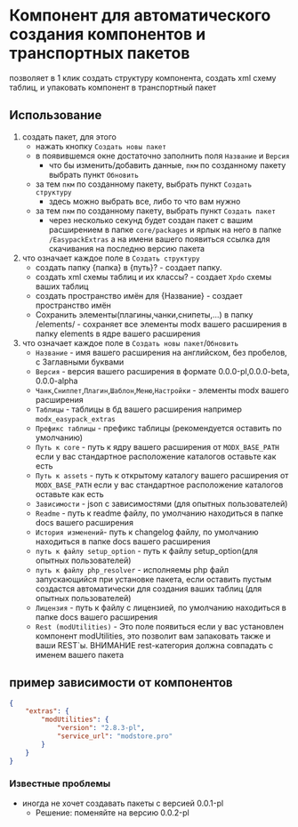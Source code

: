 # Компонент для автоматического создания компонентов и транспортных пакетов

позволяет в 1 клик создать структуру компонента, создать xml схему таблиц, и упаковать компонент в транспортный пакет

## Использование
 1) создать пакет, для этого
    - нажать кнопку `Создать новы пакет` 
    - в появившемся окне достаточно заполнить поля  `Название` и `Версия`
      - что бы изменить/добавить данные, `пкм` по созданному пакету  выбрать пункт `Обновить`
    * за тем `пкм` по созданному пакету, выбрать пункт `Создать структуру`
      - здесь можно выбрать все, либо то что вам нужно
    - за тем `пкм` по созданному пакету, выбрать пункт `Создать пакет`
      - через несколько секунд будет создан пакет с вашим расширением в папке `core/packages` и ярлык на него в папке `/EasypackExtras` а на имени вашего появиться ссылка для скачивания на последню версию пакета
 2) что означает каждое поле в `Создать структуру`
    - создать папку {папка} в {путь}? - создает папку.
    - создать xml схемы таблиц и их классы? - создает `Xpdo` схемы ваших таблиц
    - создать пространство имён для {Название} - создает пространство имён
    - Сохранить элементы(плагины,чанки,снипеты,...) в папку /elements/ - сохраняет все элементы modx вашего расширения в папку elements в ядре вашего расширения
 3) что означает каждое поле в `Создать новы пакет`/`Обновить`
    - `Название` - имя вашего расширения на английском, без пробелов, с Заглавными буквами
    - `Версия`   - версия вашего расширения в формате 0.0.0-pl,0.0.0-beta, 0.0.0-alpha
    - `Чанк`,`Сниппет`,`Плагин`,`Шаблон`,`Меню`,`Настройки` - элементы modx вашего расширения
    - `Таблицы` - таблицы в бд вашего расширения например `modx_easypack_extras`
    - `Префикс таблицы` - префикс таблицы (рекомендуется оставить по умолчанию)
    - `Путь к core` - путь к ядру вашего расширения от `MODX_BASE_PATH` если у вас стандартное расположение каталогов оставьте как есть
    - `Путь к assets` - путь к открытому каталогу вашего расширения от `MODX_BASE_PATH` если у вас стандартное расположение каталогов оставьте как есть  
    - `Зависимости` - json с зависимостями (для опытных пользователей)
    - `Readme` - путь к readme файлу, по умолчанию находиться в папке docs вашего расширения
    - `История изменений`- путь к changelog файлу, по умолчанию находиться в папке docs вашего расширения
    - `путь к файлу setup_option` - путь к файлу setup_option(для опытных пользователей)
    - `путь к файлу php_resolver` - исполняемы php файл запускающийся при установке пакета, если оставить пустым создастся автоматически для создания ваших таблиц (для опытных пользователей)
    - `Лицензия` - путь к файлу с лицензией, по умолчанию находиться в папке docs вашего расширения
    - `Rest (modUtilities)` - Это поле появиться если у вас установлен компонент modUtilities, это позволит вам запаковать также и ваши REST`ы. ВНИМАНИЕ rest-категория должна совпадать с именем вашего пакета  

## пример зависимости от компонентов
```json
{
	"extras": {
		"modUtilities": {
			"version": "2.8.3-pl",
			"service_url": "modstore.pro"
		}
	}
}
```

### Известные проблемы 
 - иногда не хочет создавать пакеты с версией 0.0.1-pl
   - Решение: поменяйте на версию 0.0.2-pl
